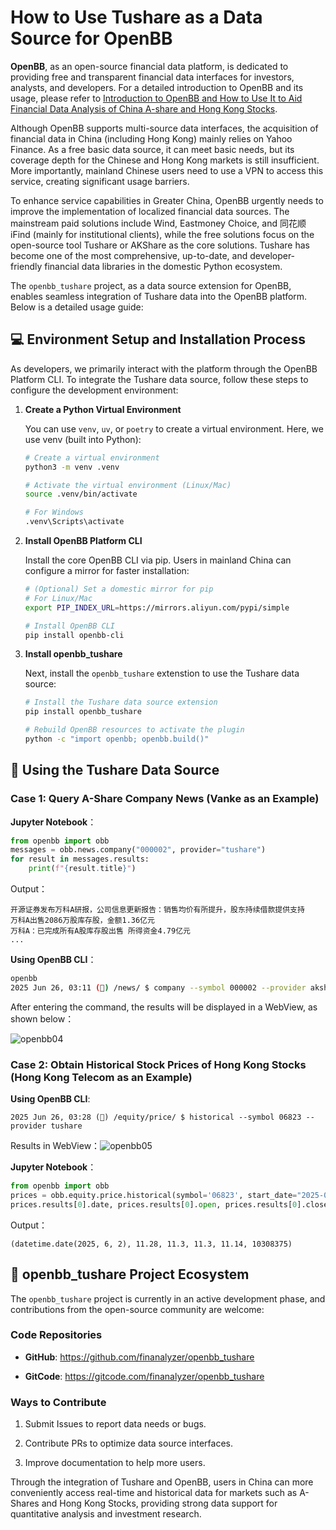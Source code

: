 # How to Use Tushare as a Data Source for OpenBB

**OpenBB**, as an open-source financial data platform, is dedicated to providing free and transparent financial data interfaces for investors, analysts, and developers. For a detailed introduction to OpenBB and its usage, please refer to [Introduction to OpenBB and How to Use It to Aid Financial Data Analysis of China A-share and Hong Kong Stocks](https://medium.com/@shugaoye/introduction-to-openbb-and-how-to-use-it-to-aid-financial-data-analysis-of-china-a-share-and-hong-f4bbe480399a).

Although OpenBB supports multi-source data interfaces, the acquisition of financial data in China (including Hong Kong) mainly relies on Yahoo Finance. As a free basic data source, it can meet basic needs, but its coverage depth for the Chinese and Hong Kong markets is still insufficient. More importantly, mainland Chinese users need to use a VPN to access this service, creating significant usage barriers.

To enhance service capabilities in Greater China, OpenBB urgently needs to improve the implementation of localized financial data sources. The mainstream paid solutions include Wind, Eastmoney Choice, and 同花顺 iFind (mainly for institutional clients), while the free solutions focus on the open-source tool Tushare or AKShare as the core solutions. Tushare has become one of the most comprehensive, up-to-date, and developer-friendly financial data libraries in the domestic Python ecosystem.

The `openbb_tushare` project, as a data source extension for OpenBB, enables seamless integration of Tushare data into the OpenBB platform. Below is a detailed usage guide:

## 💻 Environment Setup and Installation Process

As developers, we primarily interact with the platform through the OpenBB Platform CLI. To integrate the Tushare data source, follow these steps to configure the development environment:

1. **Create a Python Virtual Environment**

   You can use `venv`, `uv`, or `poetry` to create a virtual environment. Here, we use venv (built into Python):

   ```bash
   # Create a virtual environment  
   python3 -m venv .venv  
   
   # Activate the virtual environment (Linux/Mac)  
   source .venv/bin/activate  
   
   # For Windows  
   .venv\Scripts\activate  
   ```

2. **Install OpenBB Platform CLI**

   Install the core OpenBB CLI via pip. Users in mainland China can configure a mirror for faster installation:

   ```bash
   # (Optional) Set a domestic mirror for pip  
   # For Linux/Mac  
   export PIP_INDEX_URL=https://mirrors.aliyun.com/pypi/simple 
   
   # Install OpenBB CLI
   pip install openbb-cli
   ```

3. **Install openbb_tushare**

   Next, install the `openbb_tushare` extenstion to use the Tushare data source:

   ```bash
   # Install the Tushare data source extension  
   pip install openbb_tushare  
   
   # Rebuild OpenBB resources to activate the plugin  
   python -c "import openbb; openbb.build()"  
   ```

## 🚀 Using the Tushare Data Source

### Case 1: Query A-Share Company News (Vanke as an Example)

**Jupyter Notebook**：

```Python
from openbb import obb
messages = obb.news.company("000002", provider="tushare")
for result in messages.results:
    print(f"{result.title}")
```

Output：

```plaintext
开源证券发布万科A研报，公司信息更新报告：销售均价有所提升，股东持续借款提供支持
万科A出售2086万股库存股，金额1.36亿元
万科A：已完成所有A股库存股出售 所得资金4.79亿元
...
```

**Using OpenBB CLI**：

```bash
openbb
2025 Jun 26, 03:11 (🦋) /news/ $ company --symbol 000002 --provider akshare
```

After entering the command, the results will be displayed in a WebView, as shown below：

![openbb04](docs/images/openbb04.png)

### Case 2: Obtain Historical Stock Prices of Hong Kong Stocks (Hong Kong Telecom as an Example)

**Using OpenBB CLI**:

```
2025 Jun 26, 03:28 (🦋) /equity/price/ $ historical --symbol 06823 --provider tushare
```

Results in WebView：![openbb05](docs/images/openbb05.png)

**Jupyter Notebook**：

```Python
from openbb import obb
prices = obb.equity.price.historical(symbol='06823', start_date="2025-06-01", end_date="2025-06-10", provider="tushare")
prices.results[0].date, prices.results[0].open, prices.results[0].close, prices.results[0].high, prices.results[0].low, prices.results[0].volume
```

Output：

```
(datetime.date(2025, 6, 2), 11.28, 11.3, 11.3, 11.14, 10308375)
```

## 🌟 openbb_tushare Project Ecosystem

The `openbb_tushare` project is currently in an active development phase, and contributions from the open-source community are welcome:

### Code Repositories

- **GitHub**: https://github.com/finanalyzer/openbb_tushare

- **GitCode**: https://gitcode.com/finanalyzer/openbb_tushare

### Ways to Contribute

1. Submit Issues to report data needs or bugs.

2. Contribute PRs to optimize data source interfaces.

3. Improve documentation to help more users.

Through the integration of Tushare and OpenBB, users in China can more conveniently access real-time and historical data for markets such as A-Shares and Hong Kong Stocks, providing strong data support for quantitative analysis and investment research.